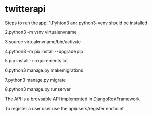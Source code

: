 # twitterapi

Steps to run the app:
1.Pyhton3 and python3-venv should be installed

2.python3 -m venv virtualenvname

3.source virtualenvname/bin/activate

4.python3 -m pip install --upgrade pip

5.pip install -r requirements.txt

6.python3 manage.py makemigrations

7.python3 manage.py migrate

8.python3 manage.py runserver


The API is a browsable API implemented in DjangoRestFramework

To register a user user use the api/users/register endpoint

